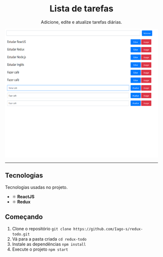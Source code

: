 <h1 align="center">
<br>
<br>
  Lista de tarefas
</h1>
<p align="center">Adicione, edite e atualize tarefas diárias.</p>

<div align="center">
  <img src="./src/assets/layout/desktop.png" alt="Desktop layout" height="425">
</div>

<hr />

## Tecnologias
Tecnologias usadas no projeto.
- ⚛️ **ReactJS**
- ⚛️ **Redux**

## Começando

1. Clone o repositório `git clone https://github.com/Iago-s/redux-todo.git`
2. Vá para a pasta criada `cd redux-todo`
3. Instale as dependências `npm install`
4. Execute o projeto `npm start`